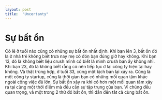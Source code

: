```yaml
---
layout: post
title:  "Uncertanty"
---
```


# Sự bất ổn

Có lẽ ở tuổi nào cũng có những sự bất ổn nhất định. Khi bạn lên 3, bất ổn đó là ở nhà trẻ không biết trưa nay mẹ có đón bạn đúng giờ hay không. Khi bạn 13, đó là không biết liệu crush mình có biết là mình crush bạn ấy không nhỉ. Khi bạn 23, đó là không biết rằng có nên tiếp tục ở lại công ty hiện tại hay không. Và thật trùng hợp, ở tuổi 33, cùng một kịch bản lại xảy ra. Cũng là một công ty startup, cũng là thời gian bạn có những mối quan tâm khác ngoài công việc đủ lớn. Sự bất ổn xảy ra khi có hơn một mối quan tâm xảy ra tại cùng một thời điểm mà đều cần sự tập trung của bạn. Vì chúng đều quan trọng, và một trong 2 thứ đó bất ổn, thì dẫn đến tât cả cùng bất ổn. 
